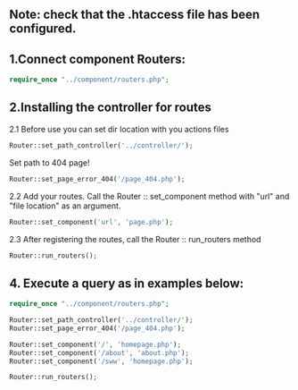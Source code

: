 ## Note: check that the .htaccess file has been configured.
## 1.Connect component Routers:
```php 
require_once "../component/routers.php";
```

## 2.Installing the controller for routes
2.1 Before use you can set dir location with you actions files
```php
Router::set_path_controller('../controller/');
```
Set path to 404 page!
```php
Router::set_page_error_404('/page_404.php');
``` 

2.2 Add your routes. Call the Router :: set_component method with "url" and "file location" as an argument.
```php
Router::set_component('url', 'page.php');
```
2.3 After registering the routes, call the Router :: run_routers method
```php
Router::run_routers();
```
## 4. Execute a query as in examples below:

```php
require_once "../component/routers.php";

Router::set_path_controller('../controller/');
Router::set_page_error_404('/page_404.php');

Router::set_component('/', 'homepage.php');
Router::set_component('/about', 'about.php');
Router::set_component('/sww', 'homepage.php');

Router::run_routers();

```
